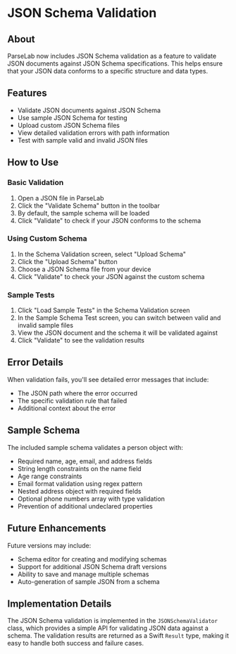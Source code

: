 # JSON Schema Validation

## About
ParseLab now includes JSON Schema validation as a feature to validate JSON documents against JSON Schema specifications. This helps ensure that your JSON data conforms to a specific structure and data types.

## Features
- Validate JSON documents against JSON Schema
- Use sample JSON Schema for testing
- Upload custom JSON Schema files
- View detailed validation errors with path information
- Test with sample valid and invalid JSON files

## How to Use

### Basic Validation
1. Open a JSON file in ParseLab
2. Click the "Validate Schema" button in the toolbar
3. By default, the sample schema will be loaded
4. Click "Validate" to check if your JSON conforms to the schema

### Using Custom Schema
1. In the Schema Validation screen, select "Upload Schema"
2. Click the "Upload Schema" button
3. Choose a JSON Schema file from your device
4. Click "Validate" to check your JSON against the custom schema

### Sample Tests
1. Click "Load Sample Tests" in the Schema Validation screen
2. In the Sample Schema Test screen, you can switch between valid and invalid sample files
3. View the JSON document and the schema it will be validated against
4. Click "Validate" to see the validation results

## Error Details
When validation fails, you'll see detailed error messages that include:
- The JSON path where the error occurred
- The specific validation rule that failed
- Additional context about the error

## Sample Schema
The included sample schema validates a person object with:
- Required name, age, email, and address fields
- String length constraints on the name field
- Age range constraints
- Email format validation using regex pattern
- Nested address object with required fields
- Optional phone numbers array with type validation
- Prevention of additional undeclared properties

## Future Enhancements
Future versions may include:
- Schema editor for creating and modifying schemas
- Support for additional JSON Schema draft versions
- Ability to save and manage multiple schemas
- Auto-generation of sample JSON from a schema

## Implementation Details
The JSON Schema validation is implemented in the `JSONSchemaValidator` class, which provides a simple API for validating JSON data against a schema. The validation results are returned as a Swift `Result` type, making it easy to handle both success and failure cases.
